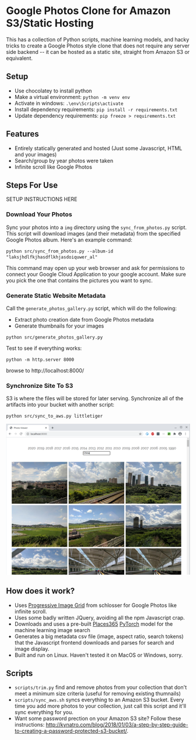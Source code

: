 # Google Photos Clone for Amazon S3/Static Hosting

This has a collection of Python scripts, machine learning models, and hacky tricks to create a Google Photos style clone that does not require any server side backend -- it can be hosted as a static site, straight from Amazon S3 or equivalent.

## Setup
* Use chocolatey to install python
* Make a virtual environment: `python -m venv env`
* Activate in windows: `.\env\Scripts\activate`
* Install dependency requirements: `pip install -r requirements.txt`
* Update dependency requirements: `pip freeze > requirements.txt`

## Features

* Entirely statically generated and hosted (Just some Javascript, HTML and your images)
* Search/group by year photos were taken
* Infinite scroll like Google Photos

## Steps For Use

SETUP INSTRUCTIONS HERE

### Download Your Photos

Sync your photos into a `img` directory using the `sync_from_photos.py` script. This script will download images (and their metadata) from the specified Google Photos album. Here's an example command: 

```
python src/sync_from_photos.py --album-id "laksjhdlfkjhasdflkhjasdoiquwer_al"
```

This command may open up your web browser and ask for permissions to connect your Google Cloud Application to your google account. Make sure you pick the one that contains the pictures you want to sync.

### Generate Static Website Metadata

Call the `generate_photos_gallery.py` script, which will do the following:

* Extract photo creation date from Google Photos metadata
* Generate thumbnails for your images

```
python src/generate_photos_gallery.py
```

Test to see if everything works:

```
python -m http.server 8000
```

browse to http://localhost:8000/


### Synchronize Site To S3

S3 is where the files will be stored for later serving. Synchronize all of the artifacts into your bucket with another script:

```
python src/sync_to_aws.py littletiger
```


![Screenshot](screenshot.png)

## How does it work?

* Uses [Progressive Image Grid](https://github.com/schlosser/pig.js/) from schlosser for Google Photos like infinite scroll.
* Uses some badly written JQuery, avoiding all the npm Javascript crap.
* Downloads and uses a pre-built [Places365](http://places2.csail.mit.edu/) [PyTorch](https://pytorch.org) model for the machine learning image search
* Generates a big metadata csv file (image, aspect ratio, search tokens) that the Javascript frontend downloads and parses for search and image display.
* Built and run on Linux. Haven't tested it on MacOS or Windows, sorry.

## Scripts

* `scripts/trim.py` find and remove photos from your collection that don't meet a minimum size criteria (useful for removing existing thumnails)
* `scripts/sync_aws.sh` syncs everything to an Amazon S3 bucket. Every time you add more photos to your collection, just call this script and it'll sync everything for you.
* Want some password prection on your Amazon S3 site? Follow these instructions: http://kynatro.com/blog/2018/01/03/a-step-by-step-guide-to-creating-a-password-protected-s3-bucket/.



